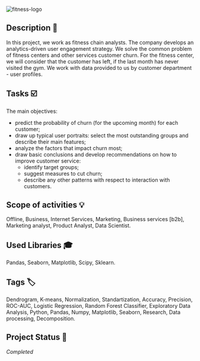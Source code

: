 ![fitness-logo](fitntess_logo.jpg)

## Description :key:
In this project, we work as fitness chain analysts. The company develops an analytics-driven user engagement strategy. We solve the common problem of fitness centers and other services customer churn. For the fitness center, we will consider that the customer has left, if the last month has never visited the gym. We work with data provided to us by customer department - user profiles.

## Tasks :ballot_box_with_check:
The main objectives:
- predict the probability of churn (for the upcoming month) for each customer;
- draw up typical user portraits: select the most outstanding groups and describe their main features;
- analyze the factors that impact churn most;
- draw basic conclusions and develop recommendations on how to improve customer service:
    - identify target groups;
    - suggest measures to cut churn;
    - describe any other patterns with respect to interaction with customers.

## Scope of activities :bulb:
Offline, Business, Internet Services, Marketing, Business services [b2b], Marketing analyst, Product Analyst, Data Scientist.


## Used Libraries :mortar_board:
Pandas, Seaborn, Matplotlib, Scipy, Sklearn.


## Tags :label:
Dendrogram, K-means, Normalization, Standartization, Accuracy, Precision, ROC-AUC, Logistic Regression, Random Forest Classifier, Exploratory Data Analysis, Python, Pandas, Numpy, Matplotlib, Seaborn, Research, Data processing, Decomposition.


## Project Status :black_square_button:
_Completed_ 

